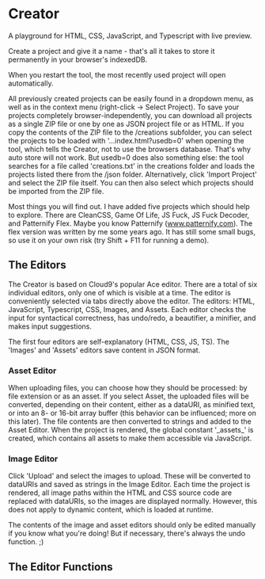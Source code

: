# Creator

A playground for HTML, CSS, JavaScript, and Typescript with live preview. 

Create a project and give it a name - that's all it takes to store it permanently in your browser's indexedDB.

When you restart the tool, the most recently used project will open automatically.

All previously created projects can be easily found in a dropdown menu, as well as in the context menu (right-click -> Select Project).
To save your projects completely browser-independently, you can download all projects as a single ZIP file or one by one as JSON project file or as HTML.
If you copy the contents of the ZIP file to the /creations subfolder, you can select the projects to be loaded with '...index.html?usedb=0' when opening the tool, which tells the Creator, not to use the browsers database. That's why auto store will not work. 
But usedb=0 does also something else: the tool searches for a file called 'creations.txt' in the creations folder and loads the projects listed there from the /json folder. 
Alternatively, click 'Import Project' and select the ZIP file itself. You can then also select which projects should be imported from the ZIP file.

Most things you will find out. 
I have added five projects which should help to explore.
There are CleanCSS, Game Of Life, JS Fuck, JS Fuck Decoder, and Patternify Flex. Maybe you know Patternify (www.patternify.com). The flex version was written by me some years ago. It has still some small bugs, so use it on your own risk (try Shift + F11 for running a demo).

## The Editors

The Creator is based on Cloud9's popular Ace editor.
There are a total of six individual editors, only one of which is visible at a time. The editor is conveniently selected via tabs directly above the editor.
The editors: HTML, JavaScript, Typescript, CSS, Images, and Assets.
Each editor checks the input for syntactical correctness, has undo/redo, a beautifier, a minifier, and makes input suggestions.

The first four editors are self-explanatory (HTML, CSS, JS, TS). The 'Images' and 'Assets' editors save content in JSON format.

### Asset Editor
When uploading files, you can choose how they should be processed: by file extension or as an asset.
If you select Asset, the uploaded files will be converted, depending on their content, either as a dataURI, as minified text, or into an 8- or 16-bit array buffer (this behavior can be influenced; more on this later).
The file contents are then converted to strings and added to the Asset Editor. When the project is rendered, the global constant '\_assets\_' is created, which contains all assets to make them accessible via JavaScript.

### Image Editor
Click 'Upload' and select the images to upload. These will be converted to dataURIs and saved as strings in the Image Editor. Each time the project is rendered, all image paths within the HTML and CSS source code are replaced with dataURIs, so the images are displayed normally. However, this does not apply to dynamic content, which is loaded at runtime.

The contents of the image and asset editors should only be edited manually if you know what you're doing! But if necessary, there's always the undo function. ;)

## The Editor Functions
